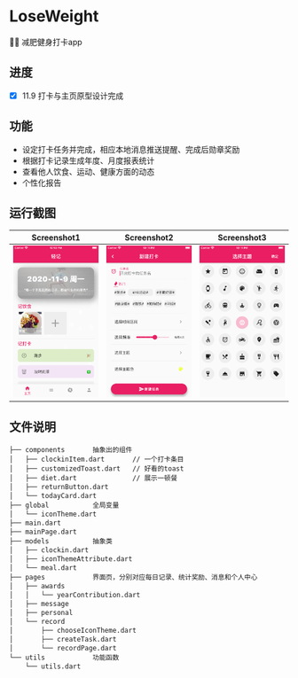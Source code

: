 # LoseWeight
🏃‍♀️ 减肥健身打卡app

## 进度
 - [x] 11.9 打卡与主页原型设计完成

## 功能
* 设定打卡任务并完成，相应本地消息推送提醒、完成后勋章奖励
* 根据打卡记录生成年度、月度报表统计
* 查看他人饮食、运动、健康方面的动态
* 个性化报告

## 运行截图

 Screenshot1 | Screenshot2 | Screenshot3 
 -|-|-
 ![sh1](https://github.com/WxxShirley/LoseWeight/blob/master/README.assets/WechatIMG177.png)|![sh2](https://github.com/WxxShirley/LoseWeight/blob/master/README.assets/WechatIMG178.png)|![sh3](https://github.com/WxxShirley/LoseWeight/blob/master/README.assets/WechatIMG179.png)


## 文件说明
```
├── components       抽象出的组件
│   ├── clockinItem.dart       // 一个打卡条目
│   ├── customizedToast.dart   // 好看的toast
│   ├── diet.dart              // 展示一顿餐
│   ├── returnButton.dart     
│   └── todayCard.dart  
├── global           全局变量
│   └── iconTheme.dart
├── main.dart
├── mainPage.dart
├── models           抽象类
│   ├── clockin.dart
│   ├── iconThemeAttribute.dart
│   └── meal.dart
├── pages            界面页，分别对应每日记录、统计奖励、消息和个人中心
│   ├── awards
│   │   └── yearContribution.dart
│   ├── message
│   ├── personal
│   └── record
│       ├── chooseIconTheme.dart
│       ├── createTask.dart
│       └── recordPage.dart
└── utils            功能函数
    └── utils.dart
```

